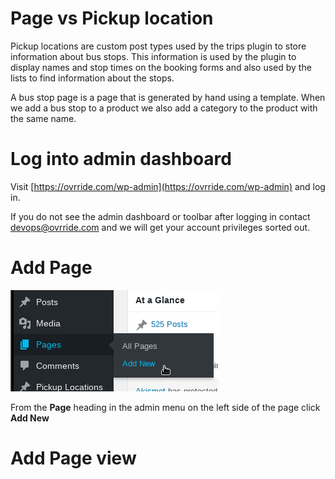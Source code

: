 <!-- TITLE: Create Bus Stop Page -->
<!-- SUBTITLE: Generate the public page for a bus stop -->

# Page vs Pickup location
Pickup locations are custom post types used by the trips plugin to store information about bus stops. This information is used by the plugin to display names and stop times on the booking forms and also used by the lists to find information about the stops.

A bus stop page is a page that is generated by hand using a template. When we add a bus stop to a product we also add a category to the product with the same name. 

# Log into admin dashboard
Visit [https://ovrride.com/wp-admin](https://ovrride.com/wp-admin) and log in.

If you do not see the admin dashboard or toolbar after logging in contact [devops@ovrride.com](mailto:devops@ovrride.com) and we will get your account privileges sorted out.

# Add Page
![Page Add New](/uploads/page-add-new.png "Page Add New")

From the **Page** heading in the admin menu on the left side of the page click **Add New**

# Add Page view
